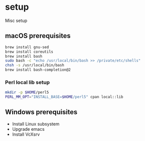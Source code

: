 # setup

Misc setup

## macOS prerequisites

```sh
brew install gnu-sed
brew install coreutils
brew install bash
sudo bash -c "echo /usr/local/bin/bash >> /private/etc/shells"
chsh -s /usr/local/bin/bash
brew install bash-completion@2
```

### Perl local lib setup

```sh
mkdir -p $HOME/perl5
PERL_MM_OPT="INSTALL_BASE=$HOME/perl5" cpan local::lib
```

## Windows prerequisites

* Install Linux subsystem
* Upgrade emacs
* Install VcXsrv
